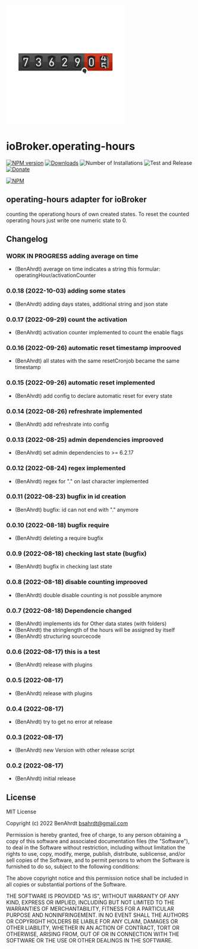 ![Logo](admin/operating-hours.png)
# ioBroker.operating-hours

[![NPM version](https://img.shields.io/npm/v/iobroker.operating-hours.svg)](https://www.npmjs.com/package/iobroker.operating-hours)
[![Downloads](https://img.shields.io/npm/dm/iobroker.operating-hours.svg)](https://www.npmjs.com/package/iobroker.operating-hours)
![Number of Installations](https://iobroker.live/badges/operating-hours-installed.svg)
![Test and Release](https://github.com/BenAhrdt/ioBroker.operating-hours/workflows/Test%20and%20Release/badge.svg)
[![Donate](https://img.shields.io/badge/paypal-donate%20|%20spenden-blue.svg)](https://paypal.me/besc83)

[![NPM](https://nodei.co/npm/iobroker.operating-hours.png?downloads=true)](https://nodei.co/npm/iobroker.operating-hours/)

## operating-hours adapter for ioBroker

counting the operationg hours of own created states.
To reset the counted operating hours just write one numeric state to 0.

## Changelog
<!--
	Placeholder for the next version (at the beginning of the line):
	### **WORK IN PROGRESS**
-->
### **WORK IN PROGRESS** adding average on time
* (BenAhrdt) average on time indicates a string this formular: operatingHour/activationCounter

### 0.0.18 (2022-10-03) adding some states
* (BenAhrdt) adding days states, additional string and json state

### 0.0.17 (2022-09-29) count the activation
* (BenAhrdt) activation counter implemented to count the enable flags

### 0.0.16 (2022-09-26) automatic reset timestamp improoved
* (BenAhrdt) all states with the same resetCronjob became the same timestamp

### 0.0.15 (2022-09-26) automatic reset implemented
* (BenAhrdt) add config to declare automatic reset for every state

### 0.0.14 (2022-08-26) refreshrate implemented
* (BenAhrdt) add refreshrate into config

### 0.0.13 (2022-08-25) admin dependencies improoved
* (BenAhrdt) set admin dependencies to >= 6.2.17

### 0.0.12 (2022-08-24) regex implemented
* (BenAhrdt) regex for "." on last character implemented

### 0.0.11 (2022-08-23) bugfix in id creation
* (BenAhrdt) bugfix: id can not end with "." anymore

### 0.0.10 (2022-08-18) bugfix require
* (BenAhrdt) deleting a require bugfix

### 0.0.9 (2022-08-18) checking last state (bugfix)
* (BenAhrdt) bugfix in checking last state

### 0.0.8 (2022-08-18) disable counting improoved
* (BenAhrdt) double disable counting is not possible anymore

### 0.0.7 (2022-08-18) Dependencie changed
* (BenAhrdt) implements ids for Other data states (with folders)
* (BenAhrdt) the stringlength of the hours will be assigned by itself
* (BenAhrdt) structuring sourcecode

### 0.0.6 (2022-08-17) this is a test 
* (BenAhrdt) release with plugins

### 0.0.5 (2022-08-17)
* (BenAhrdt) release with plugins

### 0.0.4 (2022-08-17)
* (BenAhrdt) try to get no error at release

### 0.0.3 (2022-08-17)
* (BenAhrdt) new Version with other release script

### 0.0.2 (2022-08-17)
* (BenAhrdt) initial release

## License
MIT License

Copyright (c) 2022 BenAhrdt <bsahrdt@gmail.com>

Permission is hereby granted, free of charge, to any person obtaining a copy
of this software and associated documentation files (the "Software"), to deal
in the Software without restriction, including without limitation the rights
to use, copy, modify, merge, publish, distribute, sublicense, and/or sell
copies of the Software, and to permit persons to whom the Software is
furnished to do so, subject to the following conditions:

The above copyright notice and this permission notice shall be included in all
copies or substantial portions of the Software.

THE SOFTWARE IS PROVIDED "AS IS", WITHOUT WARRANTY OF ANY KIND, EXPRESS OR
IMPLIED, INCLUDING BUT NOT LIMITED TO THE WARRANTIES OF MERCHANTABILITY,
FITNESS FOR A PARTICULAR PURPOSE AND NONINFRINGEMENT. IN NO EVENT SHALL THE
AUTHORS OR COPYRIGHT HOLDERS BE LIABLE FOR ANY CLAIM, DAMAGES OR OTHER
LIABILITY, WHETHER IN AN ACTION OF CONTRACT, TORT OR OTHERWISE, ARISING FROM,
OUT OF OR IN CONNECTION WITH THE SOFTWARE OR THE USE OR OTHER DEALINGS IN THE
SOFTWARE.